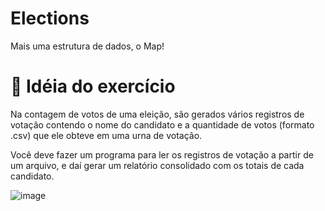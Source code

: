 # Elections

Mais uma estrutura de dados, o Map!

# 📃 Idéia do exercício

Na contagem de votos de uma eleição, são gerados vários registros de votação contendo o nome do candidato e a quantidade de votos (formato .csv) que ele obteve em uma urna de votação.

Você deve fazer um programa para ler os registros de votação a partir de um arquivo, e daí gerar um relatório consolidado com os totais de cada candidato.

![image](https://user-images.githubusercontent.com/108226396/222981076-69c3ac3f-6f34-4736-9f35-b99aedbea52d.png)
